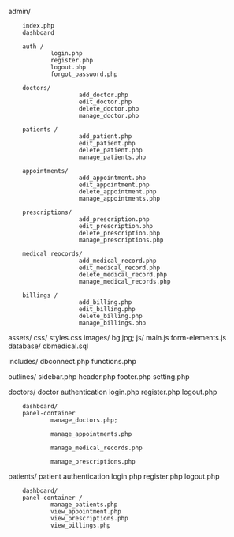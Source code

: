 admin/

        index.php
        dashboard

        auth /
                login.php 
                register.php 
                logout.php
                forgot_password.php

        doctors/ 
                        add_doctor.php 
                        edit_doctor.php 
                        delete_doctor.php 
                        manage_doctor.php 

        patients /
                        add_patient.php 
                        edit_patient.php 
                        delete_patient.php 
                        manage_patients.php 
                        
        appointments/ 
                        add_appointment.php 
                        edit_appointment.php 
                        delete_appointment.php 
                        manage_appointments.php 

        prescriptions/ 
                        add_prescription.php 
                        edit_prescription.php 
                        delete_prescription.php 
                        manage_prescriptions.php 

        medical_reocords/
                        add_medical_record.php 
                        edit_medical_record.php 
                        delete_medical_record.php 
                        manage_medical_records.php 

        billings /
                        add_billing.php 
                        edit_billing.php 
                        delete_billing.php 
                        manage_billings.php

assets/
        css/
                styles.css
        images/
                bg.jpg;
        js/
                main.js
                form-elements.js
database/
        dbmedical.sql

includes/
        dbconnect.php
        functions.php


outlines/
        sidebar.php
        header.php
        footer.php
        setting.php

        

doctors/
        doctor authentication
                login.php 
                register.php
                logout.php

        dashboard/  
        panel-container
                manage_doctors.php;

                manage_appointments.php

                manage_medical_records.php
                                        
                manage_prescriptions.php
patients/
        patient authentication
                login.php
                register.php 
                logout.php 
                
        dashboard/
        panel-container /
                manage_patients.php
                view_appointment.php
                view_prescriptions.php
                view_billings.php
